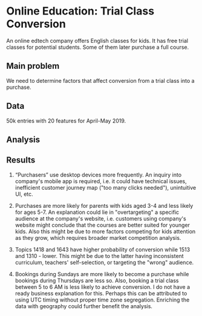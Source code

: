 # Online Education: Trial Class Conversion

An online edtech company offers English classes for kids. It has free trial classes for potential students. Some of them later purchase a full course.

## Main problem
We need to determine factors that affect conversion from a trial class into a purchase. 

## Data
50k entries with 20 features for April-May 2019.

## Analysis

## Results

1. “Purchasers” use desktop devices more frequently. An inquiry into company's mobile app is required, i.e. it could have technical issues, inefficient customer journey map ("too many clicks needed"), unintuitive UI, etc.

1. Purchases are more likely for parents with kids aged 3-4 and less likely for ages 5-7. An explanation could lie in "overtargeting" a specific audience at the company's website, i.e. customers using company's website might conclude that the courses are better suited for younger kids. Also this might be due to more factors competing for kids attention as they grow, which requires broader market competition analysis.

1. Topics 1418 and 1643 have higher probability of conversion while 1513 and 1310 - lower. This might be due to the latter having inconsistent curriculum, teachers' self-selection, or targeting the "wrong" audience.

1. Bookings during Sundays are more likely to become a purchase while bookings during Thursdays are less so. Also, booking a trial class between 5 to 6 AM is less likely to achieve conversion. I do not have a ready business explanation for this. Perhaps this can be attributed to using UTC timing without proper time zone segregation. Enriching the data with geography could further benefit the analysis.
